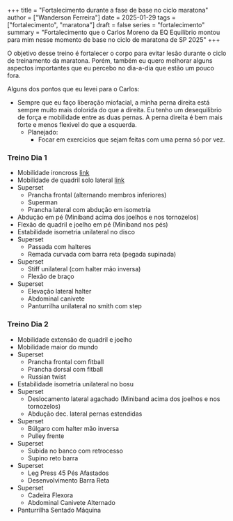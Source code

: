 +++
title = "Fortalecimento durante a fase de base no ciclo maratona"
author = ["Wanderson Ferreira"]
date = 2025-01-29
tags = ["fortalecimento", "maratona"]
draft = false
series = "fortalecimento"
summary = "Fortalecimento que o Carlos Moreno da EQ Equilibrio montou para mim nesse momento de base no ciclo de maratona de SP 2025"
+++

O objetivo desse treino é fortalecer o corpo para evitar lesão durante o ciclo
de treinamento da maratona. Porém, também eu quero melhorar alguns aspectos
importantes que eu percebo no dia-a-dia que estão um pouco fora.

Alguns dos pontos que eu levei para o Carlos:

- Sempre que eu faço liberação miofacial, a minha perna direita está sempre
  muito mais dolorida do que a direita. Eu tenho um desequilibrio de força e
  mobilidade entre as duas pernas. A perna direita é bem mais forte e menos
  flexivel do que a esquerda.
  - Planejado:
    - Focar em exercícios que sejam feitas com uma perna só por vez.

### Treino Dia 1

- Mobilidade ironcross [link](https://youtu.be/k6dXvqUqfOA?si=6j-yIhsgX8yNfpiq)
- Mobilidade de quadril solo lateral [link](https://youtube.com/shorts/71SC5HHlDrk?si=kfykikLOvK_H7ruL)
- Superset
  - Prancha frontal (alternando membros inferiores)
  - Superman
  - Prancha lateral com abdução em isometria
- Abdução em pé (Miniband acima dos joelhos e nos tornozelos)
- Flexão de quadril e joelho em pé (Miniband nos pés)
- Estabilidade isometria unilateral no disco
- Superset
  - Passada com halteres
  - Remada curvada com barra reta (pegada supinada)
- Superset
  - Stiff unilateral (com halter mão inversa)
  - Flexão de braço
- Superset
  - Elevação lateral halter
  - Abdominal canivete
  - Panturrilha unilateral no smith com step

### Treino Dia 2

- Mobilidade extensão de quadril e joelho
- Mobilidade maior do mundo
- Superset
  - Prancha frontal com fitball
  - Prancha dorsal com fitball
  - Russian twist
- Estabilidade isometria unilateral no bosu
- Superset
  - Deslocamento lateral agachado (Miniband acima dos joelhos e nos tornozelos)
  - Abdução dec. lateral pernas estendidas
- Superset
  - Búlgaro com halter mão inversa
  - Pulley frente
- Superset
  - Subida no banco com retrocesso
  - Supino reto barra
- Superset
  - Leg Press 45 Pés Afastados
  - Desenvolvimento Barra Reta
- Superset
  - Cadeira Flexora
  - Abdominal Canivete Alternado
- Panturrilha Sentado Máquina
